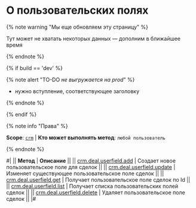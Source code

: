 # О пользовательских полях 

{% note warning "Мы еще обновляем эту страницу" %}

Тут может не хватать некоторых данных — дополним в ближайшее время

{% endnote %}

{% if build == 'dev' %}

{% note alert "TO-DO _не выгружается на prod_" %}

- нужно вступление, соответствующее заголовку

{% endnote %}

{% endif %}

{% note info "Права" %}

**Scope**: [`crm`](../../../scopes/permissions.md) | **Кто может выполнять метод**: `любой пользователь`

{% endnote %}

#|
|| **Метод** | **Описание** ||
|| [crm.deal.userfield.add](./crm-deal-userfield-add.md) | Создает новое пользовательское поле для сделок ||
|| [crm.deal.userfield.update](./crm-deal-userfield-update.md) | Изменяет существующее пользовательское поле сделок ||
|| [crm.deal.userfield.get](./crm-deal-userfield-get.md) | Получает пользовательское поле сделок по Id ||
|| [crm.deal.userfield.list](./crm-deal-userfield-list.md) | Получает списка пользовательских полей сделок ||
|| [crm.deal.userfield.delete](./crm-deal-userfield-delete.md) | Удаляет пользовательское поле сделок ||
|#